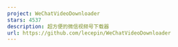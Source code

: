 ```yaml
---
project: WeChatVideoDownloader
stars: 4537
description: 超方便的微信视频号下载器
url: https://github.com/lecepin/WeChatVideoDownloader
---
```




